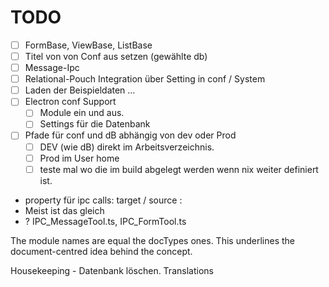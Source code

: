 # TODO

- [ ] FormBase, ViewBase, ListBase
- [ ] Titel von von Conf aus setzen (gewählte db)
- [ ] Message-Ipc
- [ ] Relational-Pouch Integration über Setting in conf / System
- [ ] Laden der Beispieldaten …
- [ ] Electron conf Support
  - [ ] Module ein und aus.
  - [ ] Settings für die Datenbank
- [ ] Pfade für conf und dB abhängig von dev oder Prod
  - [ ] DEV (wie dB) direkt im Arbeitsverzeichnis.  
  - [ ] Prod im User home
  - [ ] teste mal wo die im build abgelegt werden wenn nix weiter definiert ist.

- property für ipc calls: target / source :
- Meist ist das gleich
- ? IPC_MessageTool.ts, IPC_FormTool.ts

The module names are equal the docTypes ones. This underlines the document-centred idea behind the concept.

Housekeeping - Datenbank löschen.
Translations
